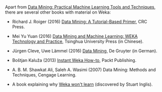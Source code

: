 Apart from [Data Mining: Practical Machine Learning Tools and Techniques](https://cs.waikato.ac.nz/ml/weka/book.html), there are several other books with material on Weka:

* Richard J. Roiger (2016) [Data Mining: A Tutorial-Based Primer](https://www.crcpress.com/Data-Mining-A-Tutorial-Based-Primer-Second-Edition/Roiger/p/book/9781498763974), CRC Press.

* Mei Yu Yuan (2016) [Data Mining and Machine Learning: WEKA Technology and Practice](http://www.tup.tsinghua.edu.cn/bookscenter/book_06518101.html), Tsinghua University Press (in Chinese).

* Jürgen Cleve, Uwe Lämmel (2016) [Data Mining](https://www.worldcat.org/title/data-mining/oclc/945130543), De Gruyter (in German).

* Boštjan Kaluža (2013) [Instant Weka How-to](https://www.packtpub.com/big-data-and-business-intelligence/instant-weka-how), Packt Publishing.

* A. B. M. Shawkat Ali, Saleh A. Wasimi (2007) Data Mining: Methods and Techniques, Cengage Learning.

* A book explaining why [Weka won't learn](https://www.cs.waikato.ac.nz/~ml/images/weka_wont_learn.gif) (discovered by Stuart Inglis).
